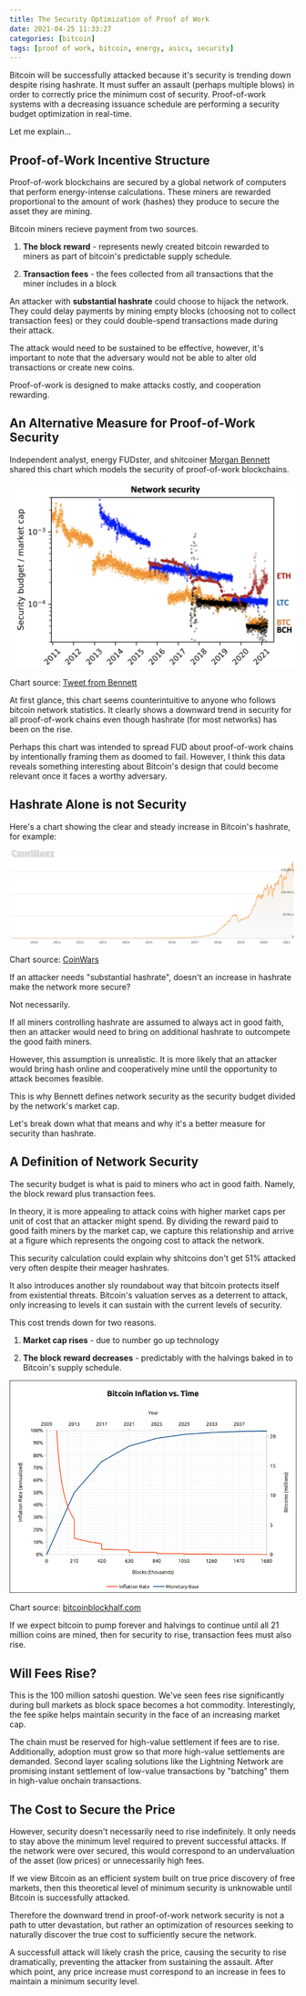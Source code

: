 ```yaml
---
title: The Security Optimization of Proof of Work
date: 2021-04-25 11:33:27
categories: [bitcoin]
tags: [proof of work, bitcoin, energy, asics, security]
---
```


Bitcoin will be successfully attacked because it's security is trending down despite rising hashrate. It must suffer an assault (perhaps multiple blows) in order to correctly price the minimum cost of security. Proof-of-work systems with a decreasing issuance schedule are performing a security budget optimization in real-time.

Let me explain...

## Proof-of-Work Incentive Structure

Proof-of-work blockchains are secured by a global network of computers that perform energy-intense calculations. These miners are rewarded proportional to the amount of work (hashes) they produce to secure the asset they are mining. 

Bitcoin miners recieve payment from two sources. 

1. **The block reward** - represents newly created bitcoin rewarded to miners as part of bitcoin's predictable supply schedule. 

2. **Transaction fees** - the fees collected from all transactions that the miner includes in a block

An attacker with **substantial hashrate** could choose to hijack the network. They could delay payments by mining empty blocks (choosing not to collect transaction fees) or they could double-spend transactions made during their attack. 

The attack would need to be sustained to be effective, however, it's important to note that the adversary would not be able to alter old transactions or create new coins. 

Proof-of-work is designed to make attacks costly, and cooperation rewarding.

## An Alternative Measure for Proof-of-Work Security

Independent analyst, energy FUDster, and shitcoiner [Morgan Bennett](https://twitter.com/MorganTBennett) shared this chart which models the security of proof-of-work blockchains. 

![Proof of Work Network Security](/assets/img/pow-network-security.jpg)

Chart source: [Tweet from Bennett](https://twitter.com/MorganTBennett/status/1386023538625236997)

At first glance, this chart seems counterintuitive to anyone who follows bitcoin network statistics. It clearly shows a downward trend in security for all proof-of-work chains even though hashrate (for most networks) has been on the rise.

Perhaps this chart was intended to spread FUD about proof-of-work chains by intentionally framing them as doomed to fail. However, I think this data reveals something interesting about Bitcoin's design that could become relevant once it faces a worthy adversary.

## Hashrate Alone is not Security

Here's a chart showing the clear and steady increase in Bitcoin's hashrate, for example:

![Bitcoin Hashrate from 2010 to April 2021](/assets/img/btc-hashrate-april-2021.png)

Chart source: [CoinWars](https://coinwars.com/mining/bitcoin/hashrate-chart)

If an attacker needs "substantial hashrate", doesn't an increase in hashrate make the network more secure?

Not necessarily. 

If all miners controlling hashrate are assumed to always act in good faith, then an attacker would need to bring on additional hashrate to outcompete the good faith miners.

However, this assumption is unrealistic. It is more likely that an attacker would bring hash online and cooperatively mine until the opportunity to attack becomes feasible.

This is why Bennett defines network security as the security budget divided by the network's market cap. 

Let's break down what that means and why it's a better measure for security than hashrate.

## A Definition of Network Security

The security budget is what is paid to miners who act in good faith. Namely, the block reward plus transaction fees. 

In theory, it is more appealing to attack coins with higher market caps per unit of cost that an attacker might spend. By dividing the reward paid to good faith miners by the market cap, we capture this relationship and arrive at a figure which represents the ongoing cost to attack the network.

This security calculation could explain why shitcoins don't get 51% attacked very often despite their meager hashrates.

It also introduces another sly roundabout way that bitcoin protects itself from existential threats. Bitcoin's valuation serves as a deterrent to attack, only increasing to levels it can sustain with the current levels of security.

This cost trends down for two reasons. 

1. **Market cap rises** - due to number go up technology

2. **The block reward decreases** - predictably with the halvings baked in to Bitcoin's supply schedule. 

![Bitcoin's Predictable Supply Schedule](/assets/img/bitcoin-inflation-chart.png)

Chart source: [bitcoinblockhalf.com](https://www.bitcoinblockhalf.com/)

If we expect bitcoin to pump forever and halvings to continue until all 21 million coins are mined, then for security to rise, transaction fees must also rise.

## Will Fees Rise?

This is the 100 million satoshi question. We've seen fees rise significantly during bull markets as block space becomes a hot commodity. Interestingly, the fee spike helps maintain security in the face of an increasing market cap. 

The chain must be reserved for high-value settlement if fees are to rise. Additionally, adoption must grow so that more high-value settlements are demanded. Second layer scaling solutions like the Lightning Network are promising instant settlement of low-value transactions by "batching" them in high-value onchain transactions.

## The Cost to Secure the Price

However, security doesn't necessarily need to rise indefinitely. It only needs to stay above the minimum level required to prevent successful attacks. If the network were over secured, this would correspond to an undervaluation of the asset (low prices) or unnecessarily high fees. 

If we view Bitcoin as an efficient system built on true price discovery of free markets, then this theoretical level of minimum security is unknowable until Bitcoin is successfully attacked.

Therefore the downward trend in proof-of-work network security is not a path to utter devastation, but rather an optimization of resources seeking to naturally discover the true cost to sufficiently secure the network. 

A successfull attack will likely crash the price, causing the security to rise dramatically, preventing the attacker from sustaining the assault. After which point, any price increase must correspond to an increase in fees to maintain a minimum security level. 

